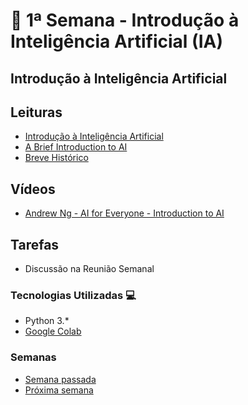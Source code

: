 # 🐍 1ª Semana - Introdução à Inteligência Artificial (IA)

## Introdução à Inteligência Artificial

## Leituras

* [Introdução à Inteligência Artificial](https://www.ime.usp.br/~slago/IA-introducao.pdf)
* [A Brief Introduction to AI](https://drive.google.com/file/d/1r9S414eay85O3EXNsJ_pFk8Sqb4tnUBH/view?usp=sharing)
* [Breve Histórico](https://www.tutorialspoint.com/artificial_intelligence/artificial_intelligence_overview.htm)

## Vídeos

* [Andrew Ng - AI for Everyone - Introduction to AI](https://www.youtube.com/watch?v=fXzUiC9AhRA&list=PLjF7dMeHalL8GU2Xh7vY6xn8kPlaKhpGw)

## Tarefas

* Discussão na Reunião Semanal

### Tecnologias Utilizadas 💻

* Python 3.*
* [Google Colab](https://colab.research.google.com/)

### Semanas

* [Semana passada](../Pre-Week)
* [Próxima semana](../Semana_2)